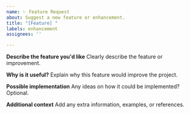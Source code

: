 ```yaml
---
name: ✨ Feature Request
about: Suggest a new feature or enhancement.
title: "[Feature] "
labels: enhancement
assignees: ''

---
```


**Describe the feature you'd like**
Clearly describe the feature or improvement.

**Why is it useful?**
Explain why this feature would improve the project.

**Possible implementation**
Any ideas on how it could be implemented? Optional.

**Additional context**
Add any extra information, examples, or references.
